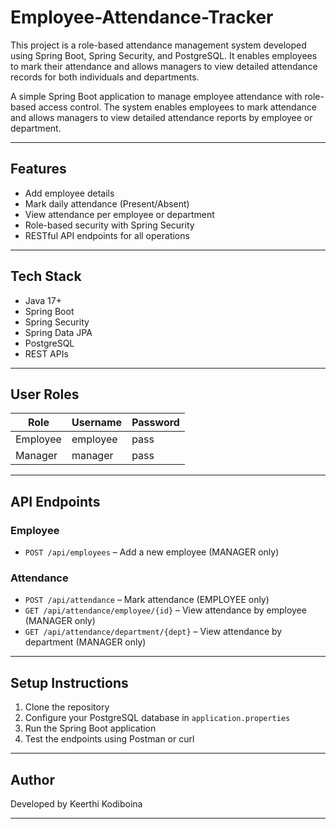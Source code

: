 # Employee-Attendance-Tracker
This project is a role-based attendance management system developed using Spring Boot, Spring Security, and PostgreSQL. It enables employees to mark their attendance and allows managers to view detailed attendance records for both individuals and departments.

A simple Spring Boot application to manage employee attendance with role-based access control. The system enables employees to mark attendance and allows managers to view detailed attendance reports by employee or department.

---

##  Features

- Add employee details
- Mark daily attendance (Present/Absent)
- View attendance per employee or department
- Role-based security with Spring Security
- RESTful API endpoints for all operations

---

##  Tech Stack

- Java 17+
- Spring Boot
- Spring Security
- Spring Data JPA
- PostgreSQL
- REST APIs

---

##  User Roles

| Role     | Username | Password |
|----------|----------|----------|
| Employee | employee | pass     |
| Manager  | manager  | pass     |

---

##  API Endpoints

###  Employee
- `POST /api/employees` – Add a new employee (MANAGER only)

###  Attendance
- `POST /api/attendance` – Mark attendance (EMPLOYEE only)
- `GET /api/attendance/employee/{id}` – View attendance by employee (MANAGER only)
- `GET /api/attendance/department/{dept}` – View attendance by department (MANAGER only)

---

##  Setup Instructions

1. Clone the repository  
2. Configure your PostgreSQL database in `application.properties`  
3. Run the Spring Boot application  
4. Test the endpoints using Postman or curl  

---

##  Author

Developed by Keerthi Kodiboina

---

